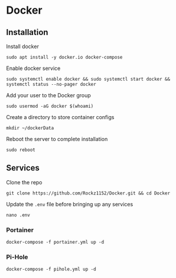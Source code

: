 # Docker

## Installation
Install docker
```
sudo apt install -y docker.io docker-compose
```
Enable docker service
```
sudo systemctl enable docker && sudo systemctl start docker && systemctl status --no-pager docker
```
Add your user to the Docker group
```
sudo usermod -aG docker $(whoami)
```
Create a directory to store container configs
```
mkdir ~/dockerData
```
Reboot the server to complete installation
```
sudo reboot
```

## Services
Clone the repo
```
git clone https://github.com/Rockz1152/Docker.git && cd Docker
```
Update the `.env` file before bringing up any services
```
nano .env
```

### Portainer
```
docker-compose -f portainer.yml up -d
```

### Pi-Hole
```
docker-compose -f pihole.yml up -d
```
